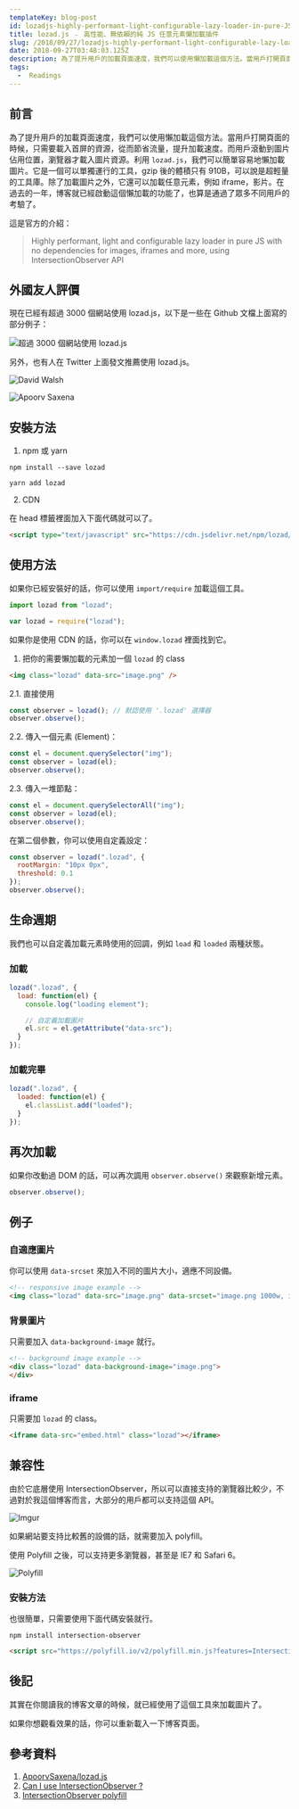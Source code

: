 ```yaml
---
templateKey: blog-post
id: lozadjs-highly-performant-light-configurable-lazy-loader-in-pure-JS-no-dependencies
title: lozad.js ﹣ 高性能、無依賴的純 JS 任意元素懶加載插件
slug: /2018/09/27/lozadjs-highly-performant-light-configurable-lazy-loader-in-pure-JS-no-dependencies/
date: 2018-09-27T03:48:03.125Z
description: 為了提升用戶的加載頁面速度，我們可以使用懶加載這個方法。當用戶打開頁面的時候，只需要載入首屏的資源，從而節省流量，提升加載速度。而用戶滾動到圖片佔用位置，瀏覽器才載入圖片資源。利用 `lozad.js`，我們可以簡單容易地懶加載圖片。它是一個可以單獨運行的工具，gzip 後的體積只有 910B，可以說是超輕量的工具庫。除了加載圖片之外，它還可以加載任意元素，例如 iframe，影片。在過去的一年，博客就已經啟動這個懶加載的功能了，也算是通過了眾多不同用戶的考驗了。
tags:
  -  Readings
---
```


## 前言

為了提升用戶的加載頁面速度，我們可以使用懶加載這個方法。當用戶打開頁面的時候，只需要載入首屏的資源，從而節省流量，提升加載速度。而用戶滾動到圖片佔用位置，瀏覽器才載入圖片資源。利用 `lozad.js`，我們可以簡單容易地懶加載圖片。它是一個可以單獨運行的工具，gzip 後的體積只有 910B，可以說是超輕量的工具庫。除了加載圖片之外，它還可以加載任意元素，例如 iframe，影片。在過去的一年，博客就已經啟動這個懶加載的功能了，也算是通過了眾多不同用戶的考驗了。

這是官方的介紹：

> Highly performant, light and configurable lazy loader in pure JS with no dependencies for images, iframes and more, using IntersectionObserver API

## 外國友人評價

現在已經有超過 3000 個網站使用 lozad.js，以下是一些在 Github 文檔上面寫的部分例子：

![超過 3000 個網站使用 lozad.js](https://i.imgur.com/1U1ltrd.jpg)

另外，也有人在 Twitter 上面發文推薦使用 lozad.js。

![David Walsh](https://i.imgur.com/HNAJ7Gc.jpg)

![Apoorv Saxena](https://i.imgur.com/BcU4aZR.jpg)

## 安裝方法

1. npm 或 yarn

```shell
npm install --save lozad

yarn add lozad
```

2. CDN

在 head 標籤裡面加入下面代碼就可以了。

```html
<script type="text/javascript" src="https://cdn.jsdelivr.net/npm/lozad/dist/lozad.min.js"></script>
```

## 使用方法

如果你已經安裝好的話，你可以使用 `import/require` 加載這個工具。

```js
import lozad from "lozad";

var lozad = require("lozad");
```

如果你是使用 CDN 的話，你可以在 `window.lozad` 裡面找到它。

1. 把你的需要懶加載的元素加一個 `lozad` 的 class

```html
<img class="lozad" data-src="image.png" />
```

2.1. 直接使用

```js
const observer = lozad(); // 默認使用 '.lozad' 選擇器
observer.observe();
```

2.2. 傳入一個元素 (Element)：

```js
const el = document.querySelector("img");
const observer = lozad(el);
observer.observe();
```

2.3. 傳入一堆節點：

```js
const el = document.querySelectorAll("img");
const observer = lozad(el);
observer.observe();
```

在第二個參數，你可以使用自定義設定：

```js
const observer = lozad(".lozad", {
  rootMargin: "10px 0px",
  threshold: 0.1
});
observer.observe();
```

## 生命週期

我們也可以自定義加載元素時使用的回調，例如 `load` 和 `loaded` 兩種狀態。

### 加載

```js
lozad(".lozad", {
  load: function(el) {
    console.log("loading element");

    // 自定義加載圖片
    el.src = el.getAttribute("data-src");
  }
});
```

### 加載完畢

```js
lozad(".lozad", {
  loaded: function(el) {
    el.classList.add("loaded");
  }
});
```

## 再次加載

如果你改動過 DOM 的話，可以再次調用 `observer.observe()` 來觀察新增元素。

```js
observer.observe();
```

## 例子

### 自適應圖片

你可以使用 `data-srcset` 來加入不同的圖片大小，適應不同設備。

```html
<!-- responsive image example -->
<img class="lozad" data-src="image.png" data-srcset="image.png 1000w, image-2x.png 2000w" />
```

### 背景圖片

只需要加入 `data-background-image` 就行。

```html
<!-- background image example -->
<div class="lozad" data-background-image="image.png">
</div>
```

### iframe

只需要加 `lozad` 的 class。

```html
<iframe data-src="embed.html" class="lozad"></iframe>
```

## 兼容性

由於它底層使用 IntersectionObserver，所以可以直接支持的瀏覽器比較少，不過對於我這個博客而言，大部分的用戶都可以支持這個 API。

![Imgur](https://i.imgur.com/TPZgcgN.jpg)

如果網站要支持比較舊的設備的話，就需要加入 polyfill。

使用 Polyfill 之後，可以支持更多瀏覽器，甚至是 IE7 和 Safari 6。

![Polyfill](https://i.imgur.com/VOssCA8.jpg)

### 安裝方法

也很簡單，只需要使用下面代碼安裝就行。

```shell
npm install intersection-observer
```

```html
<script src="https://polyfill.io/v2/polyfill.min.js?features=IntersectionObserver"></script>
```

## 後記

其實在你閱讀我的博客文章的時候，就已經使用了這個工具來加載圖片了。

如果你想觀看效果的話，你可以重新載入一下博客頁面。

## 參考資料

1. [ApoorvSaxena/lozad.js](https://github.com/ApoorvSaxena/lozad.js)
1. [Can I use IntersectionObserver ?](https://caniuse.com/#feat=intersectionobserver)
1. [IntersectionObserver polyfill](https://www.npmjs.com/package/intersection-observer)
